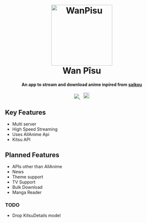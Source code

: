 
<h1 align="center">
  <br>
  <img src="https://e0.pxfuel.com/wallpapers/108/13/desktop-wallpaper-one-piece-logo-%E3%83%AF%E3%83%B3%E3%83%94%E3%83%BC%E3%82%B9-one-piece-jolly-roger.jpg" alt="WanPisu" width="200">
  <br>
  Wan Pîsu
  <br>
</h1>

<h4 align="center">An app to stream and download anime inpired from <a href="https://github.com/saikou-app/saikou">saikou</a></h4>

<p align="center">
  <a href="https://saythanks.io/to/abhinandammanamkandy">
      <img src="https://img.shields.io/badge/Say%20Thanks-!-1EAEDB.svg">
  </a>
  &ensp;
  <a href="https://lucid.app/lucidchart/5625228b-9d81-4b66-a01a-e0d8fa6a832c/edit?viewport_loc=1942%2C-468%2C2560%2C1152%2C0_0&invitationId=inv_591a0d90-d51a-4cf3-84c5-2f6e09849b40">
    <img src="https://upload.wikimedia.org/wikipedia/en/f/f2/Lucidchart_logo_%28September_2021%29.svg" height="20px">
  </a>
</p>

## Key Features

* Multi server
* High Speed Streaming
* Uses AllAnime Api 
* Kitsu API

## Planned Features

* APIs other than AllAnime
* News
* Theme support
* TV Support
* Bulk Download
* Manga Reader

### TODO 
* Drop KitsuDetails model
